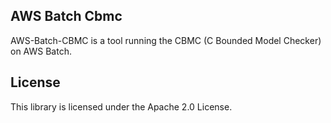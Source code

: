 ## AWS Batch Cbmc

AWS-Batch-CBMC is a tool running the CBMC (C Bounded Model Checker) on AWS Batch.

## License

This library is licensed under the Apache 2.0 License. 
